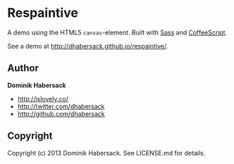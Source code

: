 # Respaintive

A demo using the HTML5 `canvas`-element. Built with [Sass](http://sass-lang.com)
and [CoffeeScript](http://coffeescript.org/).

See a demo at http://dhabersack.github.io/respaintive/.


## Author

__Dominik Habersack__

- http://islovely.co/
- http://twitter.com/dhabersack
- http://github.com/dhabersack


## Copyright

Copyright (c) 2013 Dominik Habersack. See LICENSE.md for details.
